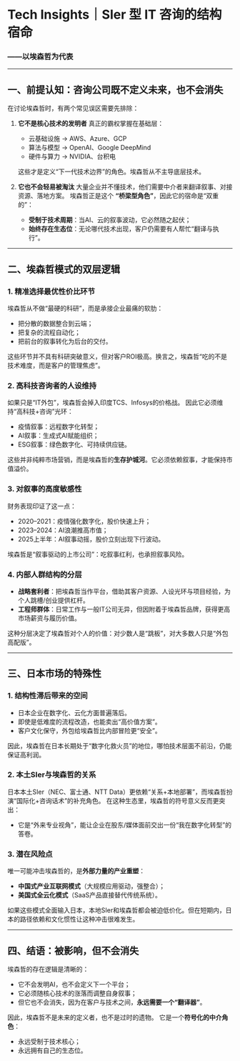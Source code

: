 # **Tech Insights｜SIer 型 IT 咨询的结构宿命**

### ——以埃森哲为代表

---

## 一、前提认知：咨询公司既不定义未来，也不会消失

在讨论埃森哲时，有两个常见误区需要先排除：

1. **它不是核心技术的发明者**
   真正的霸权掌握在基础层：

   * 云基础设施 → AWS、Azure、GCP
   * 算法与模型 → OpenAI、Google DeepMind
   * 硬件与算力 → NVIDIA、台积电

   这些才是定义“下一代技术边界”的角色。埃森哲从不主导底层技术。

2. **它也不会轻易被淘汰**
   大量企业并不懂技术，他们需要中介者来翻译叙事、对接资源、落地方案。
   埃森哲正是这个 **“桥梁型角色”**，因此它的宿命是“双重的”：

   * **受制于技术周期**：当AI、云的叙事波动，它必然随之起伏；
   * **始终存在生态位**：无论哪代技术出现，客户仍需要有人帮忙“翻译与执行”。

---

## 二、埃森哲模式的双层逻辑

### 1. 精准选择最优性价比环节

埃森哲从不做“最硬的科研”，而是承接企业最痛的软肋：

* 把分散的数据整合到云端；
* 把复杂的流程自动化；
* 把前台的叙事转化为后台的交付。

这些环节并不具有科研突破意义，但对客户ROI极高。换言之，埃森哲“吃的不是技术难度，而是客户的管理焦虑”。

### 2. 高科技咨询者的人设维持

如果只是“IT外包”，埃森哲会掉入印度TCS、Infosys的价格战。
因此它必须维持“高科技+咨询”光环：

* 疫情叙事：远程数字化转型；
* AI叙事：生成式AI赋能组织；
* ESG叙事：绿色数字化、可持续供应链。

这些并非纯粹市场营销，而是埃森哲的**生存护城河**。它必须依赖叙事，才能保持市值溢价。

### 3. 对叙事的高度敏感性

财务表现印证了这一点：

* 2020–2021：疫情强化数字化，股价快速上升；
* 2023–2024：AI浪潮推高市值；
* 2025上半年：AI叙事动摇，股价立刻出现下行波动。

埃森哲是“叙事驱动的上市公司”：吃叙事红利，也承担叙事风险。

### 4. 内部人群结构的分层

* **战略套利者**：把埃森哲当作平台，借助其客户资源、人设光环与项目经验，为个人跳槽/创业提供杠杆。
* **工程师群体**：日常工作与一般IT公司无异，但因附着于埃森哲品牌，获得更高市场薪资与履历价值。

这种分层决定了埃森哲对个人的价值：对少数人是“跳板”，对大多数人只是“外包高配版”。

---

## 三、日本市场的特殊性

### 1. 结构性滞后带来的空间

* 日本企业在数字化、云化方面普遍落后。
* 即使是低难度的流程改造，也能卖出“高价值方案”。
* 客户文化保守，外包给埃森哲比内部冒险更“安全”。

因此，埃森哲在日本长期处于“数字化救火员”的地位，哪怕技术层面不前沿，仍能保证高利润。

### 2. 本土SIer与埃森哲的关系

日本本土SIer（NEC、富士通、NTT Data）更依赖“关系+本地部署”，而埃森哲扮演“国际化+咨询话术”的补充角色。
在这种生态里，埃森哲的符号意义反而更突出：

* 它是“外来专业视角”，能让企业在股东/媒体面前交出一份“我在数字化转型”的答卷。

### 3. 潜在风险点

唯一可能冲击埃森哲的，是**外部力量的产业重塑**：

* **中国式产业互联网模式**（大规模应用驱动，强整合）；
* **美国式全云化模式**（SaaS产品直接替代传统系统）。

如果这些模式全面输入日本，本地SIer和埃森哲都会被迫低价化。但在短期内，日本的路径依赖和文化惯性让这种冲击很难发生。

---

## 四、结语：被影响，但不会消失

埃森哲的存在逻辑是清晰的：

* 它不会发明AI，也不会定义下一个平台；
* 它必须随核心技术的涨落而调整自身叙事；
* 但它也不会消失，因为在客户与技术之间，**永远需要一个“翻译器”**。

因此，埃森哲不是未来的定义者，也不是过时的遗物。
它是一个**符号化的中介角色**：

* 永远受制于技术核心；
* 永远拥有自己的生态位。
